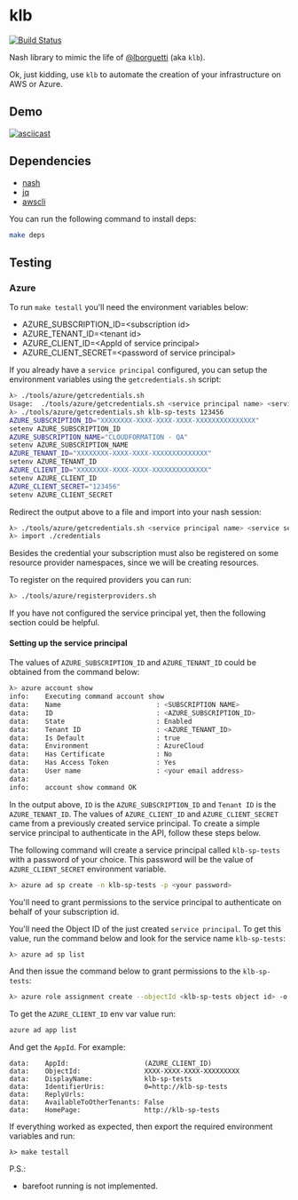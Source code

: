 # klb

[![Build Status](https://travis-ci.org/NeowayLabs/klb.svg?branch=master)](https://travis-ci.org/NeowayLabs/klb)

Nash library to mimic the life of [@lborguetti](https://github.com/lborguetti) (aka `klb`).

Ok, just kidding, use `klb` to automate the creation of your
infrastructure on AWS or Azure.

## Demo

[![asciicast](https://asciinema.org/a/48b1ghj6tli1w0wm3wylqnpyk.png)](https://asciinema.org/a/48b1ghj6tli1w0wm3wylqnpyk?autoplay=true&speed=2)

## Dependencies

- [nash](https://github.com/NeowayLabs/nash)
- [jq](https://stedolan.github.io/jq/)
- [awscli](http://docs.aws.amazon.com/cli/latest/userguide/installing.html)

You can run the following command to install deps:

```sh
make deps
```

## Testing

### Azure

To run `make testall` you'll need the environment variables below:

- AZURE_SUBSCRIPTION_ID=&lt;subscription id&gt;
- AZURE_TENANT_ID=&lt;tenant id&gt;
- AZURE_CLIENT_ID=&lt;AppId of service principal&gt;
- AZURE_CLIENT_SECRET=&lt;password of service principal&gt;

If you already have a `service principal` configured, you can setup
the environment variables using the `getcredentials.sh` script:

```sh
λ> ./tools/azure/getcredentials.sh
Usage:  ./tools/azure/getcredentials.sh <service principal name> <service secret>
λ> ./tools/azure/getcredentials.sh klb-sp-tests 123456
AZURE_SUBSCRIPTION_ID="XXXXXXXX-XXXX-XXXX-XXXX-XXXXXXXXXXXXXXX"
setenv AZURE_SUBSCRIPTION_ID
AZURE_SUBSCRIPTION_NAME="CLOUDFORMATION - QA"
setenv AZURE_SUBSCRIPTION_NAME
AZURE_TENANT_ID="XXXXXXXX-XXXX-XXXX-XXXXXXXXXXXXXX"
setenv AZURE_TENANT_ID
AZURE_CLIENT_ID="XXXXXXXX-XXXX-XXXX-XXXXXXXXXXXXXX"
setenv AZURE_CLIENT_ID
AZURE_CLIENT_SECRET="123456"
setenv AZURE_CLIENT_SECRET
```

Redirect the output above to a file and import into your nash session:

```sh
λ> ./tools/azure/getcredentials.sh <service principal name> <service secret> > credentials
λ> import ./credentials
```

Besides the credential your subscription must also be registered
on some resource provider namespaces, since we will be creating resources.

To register on the required providers you can run:

```sh
λ> ./tools/azure/registerproviders.sh
```

If you have not configured the service principal yet, then the
following section could be helpful.


#### Setting up the service principal

The values of `AZURE_SUBSCRIPTION_ID` and `AZURE_TENANT_ID` could be
obtained from the command below:

```sh
λ> azure account show
info:    Executing command account show
data:    Name                        : <SUBSCRIPTION NAME>
data:    ID                          : <AZURE_SUBSCRIPTION_ID>
data:    State                       : Enabled
data:    Tenant ID                   : <AZURE_TENANT_ID>
data:    Is Default                  : true
data:    Environment                 : AzureCloud
data:    Has Certificate             : No
data:    Has Access Token            : Yes
data:    User name                   : <your email address>
data:
info:    account show command OK
```

In the output above, `ID` is the `AZURE_SUBSCRIPTION_ID` and `Tenant ID`
is the `AZURE_TENANT_ID`. The values of `AZURE_CLIENT_ID` and
`AZURE_CLIENT_SECRET` came from a previously created service principal.
To create a simple service principal to authenticate in the API,
follow these steps below.

The following command will create a service principal called `klb-sp-tests`
with a password of your choice. This password will be the value of
`AZURE_CLIENT_SECRET` environment variable.

```sh
λ> azure ad sp create -n klb-sp-tests -p <your password>
```

You'll need to grant permissions to the service principal to
authenticate on behalf of your subscription id.

You'll need the Object ID of the just created `service principal`. To
get this value, run the command below and look for the service name
`klb-sp-tests`:

```sh
λ> azure ad sp list
```

And then issue the command below to grant permissions to the `klb-sp-tests`:

```sh
λ> azure role assignment create --objectId <klb-sp-tests object id> -o Owner -c /subscriptions/{AZURE_SUBSCRIPTION_ID}/
```

To get the `AZURE_CLIENT_ID` env var value run:

```sh
azure ad app list
```

And get the `AppId`. For example:

```
data:    AppId:                   (AZURE_CLIENT_ID)
data:    ObjectId:                XXXX-XXXX-XXXX-XXXXXXXXX
data:    DisplayName:             klb-sp-tests
data:    IdentifierUris:          0=http://klb-sp-tests
data:    ReplyUrls:
data:    AvailableToOtherTenants: False
data:    HomePage:                http://klb-sp-tests
```

If everything worked as expected, then export the required environment
variables and run:

```
λ> make testall
```

P.S.:
- barefoot running is not implemented.
